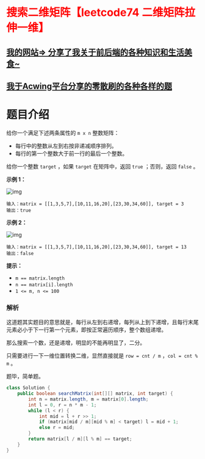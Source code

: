 # <font color='red'>搜索二维矩阵【leetcode74 二维矩阵拉伸一维】</font>

## [我的网站=> 分享了我关于前后端的各种知识和生活美食~](https://www.fanxy.cloud)

## [我于Acwing平台分享的零散刷的各种各样的题](https://www.acwing.com/blog/content/33005/) 

# 题目介绍

给你一个满足下述两条属性的 `m x n` 整数矩阵：

- 每行中的整数从左到右按非递减顺序排列。
- 每行的第一个整数大于前一行的最后一个整数。

给你一个整数 `target` ，如果 `target` 在矩阵中，返回 `true` ；否则，返回 `false` 。

 

**示例 1：**

![img](https://assets.leetcode.com/uploads/2020/10/05/mat.jpg)

```
输入：matrix = [[1,3,5,7],[10,11,16,20],[23,30,34,60]], target = 3
输出：true
```

**示例 2：**

![img](https://assets.leetcode-cn.com/aliyun-lc-upload/uploads/2020/11/25/mat2.jpg)

```
输入：matrix = [[1,3,5,7],[10,11,16,20],[23,30,34,60]], target = 13
输出：false
```

 

**提示：**

- `m == matrix.length`
- `n == matrix[i].length`
- `1 <= m, n <= 100`



### 解析

这道题其实题目的意思就是，每行从左到右递增，每列从上到下递增，且每行末尾元素必小于下一行第一个元素，即按正常遍历顺序，整个数组递增。

那么搜索一个数，还是递增，明显的不能再明显了，二分。

只需要进行一下一维位置转换二维，显然直接就是 `row = cnt / m` ，`col = cnt % m` 。

题毕，简单题。

```java
class Solution {
    public boolean searchMatrix(int[][] matrix, int target) {
        int n = matrix.length, m = matrix[0].length;
        int l = 0, r = n * m - 1;
        while (l < r) {
            int mid = l + r >> 1;
            if (matrix[mid / m][mid % m] < target) l = mid + 1;
            else r = mid;
        }
        return matrix[l / m][l % m] == target;
    }
}
```

